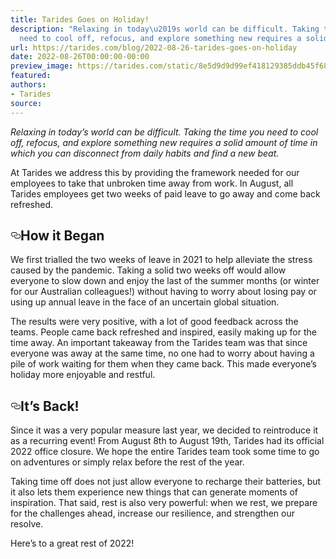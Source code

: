 ```yaml
---
title: Tarides Goes on Holiday!
description: "Relaxing in today\u2019s world can be difficult. Taking the time you
  need to cool off, refocus, and explore something new requires a solid amount\u2026"
url: https://tarides.com/blog/2022-08-26-tarides-goes-on-holiday
date: 2022-08-26T00:00:00-00:00
preview_image: https://tarides.com/static/8e5d9d9d99ef418129385ddb45f68bf1/0132d/vacation.jpg
featured:
authors:
- Tarides
source:
---
```


<p><em>Relaxing in today&rsquo;s world can be difficult. Taking the time you need to cool off, refocus, and explore something new requires a solid amount of time in which you can disconnect from daily habits and find a new beat.</em></p>
<p>At Tarides we address this by providing the framework needed for our employees to take that unbroken time away from work. In August, all Tarides employees get two weeks of paid leave to go away and come back refreshed.</p>
<h2 style="position:relative;"><a href="https://tarides.com/feed.xml#how-it-began" aria-label="how it began permalink" class="anchor before"><svg aria-hidden="true" focusable="false" height="16" version="1.1" viewbox="0 0 16 16" width="16"><path fill-rule="evenodd" d="M4 9h1v1H4c-1.5 0-3-1.69-3-3.5S2.55 3 4 3h4c1.45 0 3 1.69 3 3.5 0 1.41-.91 2.72-2 3.25V8.59c.58-.45 1-1.27 1-2.09C10 5.22 8.98 4 8 4H4c-.98 0-2 1.22-2 2.5S3 9 4 9zm9-3h-1v1h1c1 0 2 1.22 2 2.5S13.98 12 13 12H9c-.98 0-2-1.22-2-2.5 0-.83.42-1.64 1-2.09V6.25c-1.09.53-2 1.84-2 3.25C6 11.31 7.55 13 9 13h4c1.45 0 3-1.69 3-3.5S14.5 6 13 6z"></path></svg></a>How it Began</h2>
<p>We first trialled the two weeks of leave in 2021 to help alleviate the stress caused by the pandemic. Taking a solid two weeks off would allow everyone to slow down and enjoy the last of the summer months (or winter for our Australian colleagues!) without having to worry about losing pay or using up annual leave in the face of an uncertain global situation.</p>
<p>The results were very positive, with a lot of good feedback across the teams. People came back refreshed and inspired, easily making up for the time away. An important takeaway from the Tarides team was that since everyone was away at the same time, no one had to worry about having a pile of work waiting for them when they came back. This made everyone&rsquo;s holiday more enjoyable and restful.</p>
<h2 style="position:relative;"><a href="https://tarides.com/feed.xml#its-back" aria-label="its back permalink" class="anchor before"><svg aria-hidden="true" focusable="false" height="16" version="1.1" viewbox="0 0 16 16" width="16"><path fill-rule="evenodd" d="M4 9h1v1H4c-1.5 0-3-1.69-3-3.5S2.55 3 4 3h4c1.45 0 3 1.69 3 3.5 0 1.41-.91 2.72-2 3.25V8.59c.58-.45 1-1.27 1-2.09C10 5.22 8.98 4 8 4H4c-.98 0-2 1.22-2 2.5S3 9 4 9zm9-3h-1v1h1c1 0 2 1.22 2 2.5S13.98 12 13 12H9c-.98 0-2-1.22-2-2.5 0-.83.42-1.64 1-2.09V6.25c-1.09.53-2 1.84-2 3.25C6 11.31 7.55 13 9 13h4c1.45 0 3-1.69 3-3.5S14.5 6 13 6z"></path></svg></a>It&rsquo;s Back!</h2>
<p>Since it was a very popular measure last year, we decided to reintroduce it as a recurring event! From August 8th to August 19th, Tarides had its official 2022 office closure. We hope the entire Tarides team took some time to go on adventures or simply relax before the rest of the year.</p>
<p>Taking time off does not just allow everyone to recharge their batteries, but it also lets them experience new things that can generate moments of inspiration. That said, rest is also very powerful: when we rest, we prepare for the challenges ahead, increase our resilience, and strengthen our resolve.</p>
<p>Here&rsquo;s to a great rest of 2022!</p>
